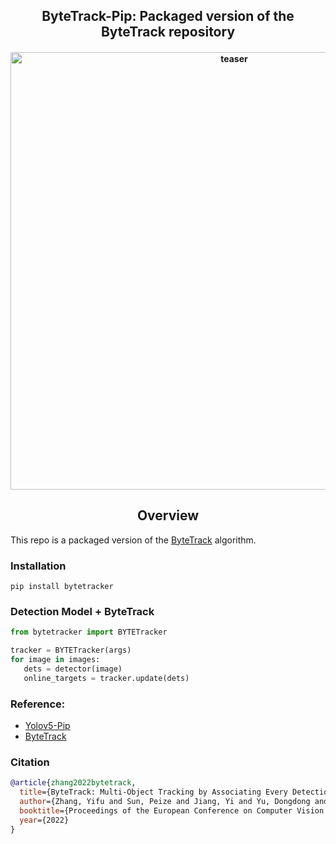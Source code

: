 <div align="center">
<h2>
  ByteTrack-Pip: Packaged version of the ByteTrack repository  
</h2>
<h4>
    <img width="700" alt="teaser" src="assets/demo.gif">
</h4>
</div>

## <div align="center">Overview</div>

This repo is a packaged version of the [ByteTrack](https://github.com/ifzhang/ByteTrack) algorithm.
### Installation
```
pip install bytetracker
```

### Detection Model + ByteTrack 
```python
from bytetracker import BYTETracker

tracker = BYTETracker(args)
for image in images:
   dets = detector(image)
   online_targets = tracker.update(dets)
```
### Reference:
 - [Yolov5-Pip](https://github.com/fcakyon/yolov5-pip)
 - [ByteTrack](https://github.com/ifzhang/ByteTrack)

### Citation
```bibtex
@article{zhang2022bytetrack,
  title={ByteTrack: Multi-Object Tracking by Associating Every Detection Box},
  author={Zhang, Yifu and Sun, Peize and Jiang, Yi and Yu, Dongdong and Weng, Fucheng and Yuan, Zehuan and Luo, Ping and Liu, Wenyu and Wang, Xinggang},
  booktitle={Proceedings of the European Conference on Computer Vision (ECCV)},
  year={2022}
}
```
